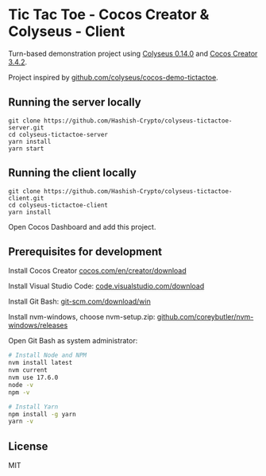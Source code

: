 # Tic Tac Toe - Cocos Creator & Colyseus - Client

Turn-based demonstration project using [Colyseus 0.14.0](https://www.colyseus.io/) and
[Cocos Creator 3.4.2](https://www.cocos.com/en/creator).

Project inspired by [github.com/colyseus/cocos-demo-tictactoe](https://github.com/colyseus/cocos-demo-tictactoe).

## Running the server locally

```
git clone https://github.com/Hashish-Crypto/colyseus-tictactoe-server.git
cd colyseus-tictactoe-server
yarn install
yarn start
```

## Running the client locally

```
git clone https://github.com/Hashish-Crypto/colyseus-tictactoe-client.git
cd colyseus-tictactoe-client
yarn install
```

Open Cocos Dashboard and add this project.

## Prerequisites for development

Install Cocos Creator [cocos.com/en/creator/download](https://www.cocos.com/en/creator/download)

Install Visual Studio Code: [code.visualstudio.com/download](https://code.visualstudio.com/download)

Install Git Bash: [git-scm.com/download/win](https://git-scm.com/download/win)

Install nvm-windows, choose nvm-setup.zip:
[github.com/coreybutler/nvm-windows/releases](https://github.com/coreybutler/nvm-windows/releases)

Open Git Bash as system administrator:

```bash
# Install Node and NPM
nvm install latest
nvm current
nvm use 17.6.0
node -v
npm -v

# Install Yarn
npm install -g yarn
yarn -v
```

## License

MIT
